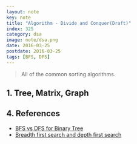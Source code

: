 ```yaml
---
layout: note
key: note
title: "Algorithm - Divide and Conquer(Draft)"
index: 325
category: dsa
image: note/dsa.png
date: 2016-03-25
postdate: 2016-03-25
tags: [BFS, DFS]
---
```


> All of the common sorting algorithms.

## 1. Tree, Matrix, Graph

## 4. References
* [BFS vs DFS for Binary Tree](https://www.geeksforgeeks.org/bfs-vs-dfs-binary-tree/)
* [Breadth first search and depth first search](https://www.ics.uci.edu/~eppstein/161/960215.html)
